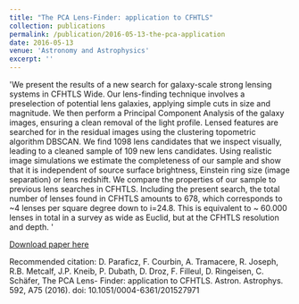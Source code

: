 ```yaml
---
title: "The PCA Lens-Finder: application to CFHTLS"
collection: publications
permalink: /publication/2016-05-13-the-pca-application
date: 2016-05-13
venue: 'Astronomy and Astrophysics'
excerpt: ''
---
```



'We present the results of a new search for galaxy-scale strong lensing systems in CFHTLS Wide. Our lens-finding technique involves a preselection of potential lens galaxies, applying simple cuts in size and magnitude. We then perform a Principal Component Analysis of the galaxy images, ensuring a clean removal of the light profile. Lensed features are searched for in the residual images using the clustering topometric algorithm DBSCAN. We find 1098 lens candidates that we inspect visually, leading to a cleaned sample of 109 new lens candidates. Using realistic image simulations we estimate the completeness of our sample and show that it is independent of source surface brightness, Einstein ring size (image separation) or lens redshift. We compare the properties of our sample to previous lens searches in CFHTLS. Including the present search, the total number of lenses found in CFHTLS amounts to 678, which corresponds to ~4 lenses per square degree down to i=24.8. This is equivalent to ~ 60.000 lenses in total in a survey as wide as Euclid, but at the CFHTLS resolution and depth. '

[Download paper here](http://dringeis.github.io/files/1605.04309.pdf)

Recommended citation: D. Paraficz, F. Courbin, A. Tramacere, R. Joseph, R.B. Metcalf, J.P. Kneib, P. Dubath, D. Droz, F. Filleul, D. Ringeisen, C. Schäfer, The PCA Lens- Finder: application to CFHTLS. Astron. Astrophys. 592, A75 (2016). doi: 10.1051/0004-6361/201527971


